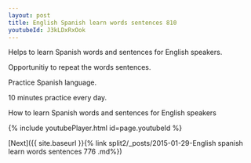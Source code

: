 ```yaml
---
layout: post
title: English Spanish learn words sentences 810 
youtubeId: J3kLDxRxOok
---
```

 
 
Helps to learn Spanish words and sentences for English speakers.

Opportunitiy to repeat the words sentences. 

Practice Spanish language. 
 
10 minutes practice every day. 
 
How to learn Spanish words and sentences for English speakers 
 
{% include youtubePlayer.html id=page.youtubeId %}
 
 
[Next]({{ site.baseurl }}{% link  split2/_posts/2015-01-29-English spanish learn words sentences 776 .md%})
 
